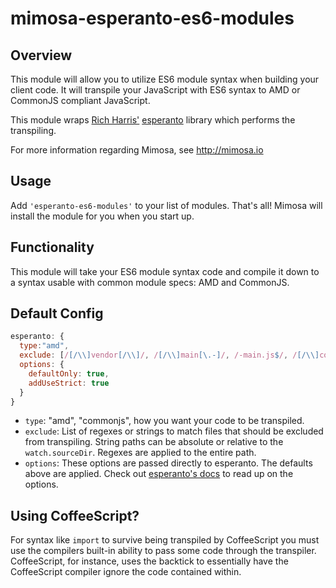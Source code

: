mimosa-esperanto-es6-modules
===========
## Overview

This module will allow you to utilize ES6 module syntax when building your client code.  It will transpile your JavaScript with ES6 syntax to AMD or CommonJS compliant JavaScript.

This module wraps [Rich Harris'](https://github.com/Rich-Harris) [esperanto](https://github.com/Rich-Harris/esperanto) library which performs the transpiling.

For more information regarding Mimosa, see http://mimosa.io

## Usage

Add `'esperanto-es6-modules'` to your list of modules.  That's all!  Mimosa will install the module for you when you start up.

## Functionality

This module will take your ES6 module syntax code and compile it down to a syntax usable with common module specs: AMD and CommonJS.

## Default Config

```javascript
esperanto: {
  type:"amd",
  exclude: [/[/\\]vendor[/\\]/, /[/\\]main[\.-]/, /-main.js$/, /[/\\]common.js$/],
  options: {
    defaultOnly: true,
    addUseStrict: true
  }
}
```

- `type`: "amd", "commonjs", how you want your code to be transpiled.
- `exclude`:  List of regexes or strings to match files that should be excluded from transpiling.  String paths can be absolute or relative to the `watch.sourceDir`. Regexes are applied to the entire path.
- `options`: These options are passed directly to esperanto. The defaults above are applied. Check out [esperanto's docs](https://github.com/Rich-Harris/esperanto/wiki) to read up on the options.

## Using CoffeeScript?

For syntax like `import` to survive being transpiled by CoffeeScript you must use the compilers built-in ability to pass some code through the transpiler.  CoffeeScript, for instance, uses the backtick to essentially have the CoffeeScript compiler ignore the code contained within.
